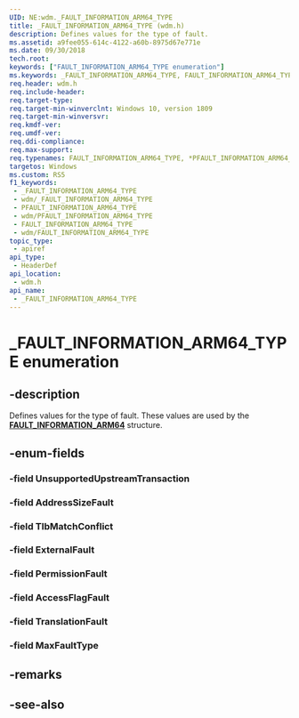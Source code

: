 ```yaml
---
UID: NE:wdm._FAULT_INFORMATION_ARM64_TYPE
title: _FAULT_INFORMATION_ARM64_TYPE (wdm.h)
description: Defines values for the type of fault.
ms.assetid: a9fee055-614c-4122-a60b-8975d67e771e
ms.date: 09/30/2018
tech.root: 
keywords: ["FAULT_INFORMATION_ARM64_TYPE enumeration"]
ms.keywords: _FAULT_INFORMATION_ARM64_TYPE, FAULT_INFORMATION_ARM64_TYPE, *PFAULT_INFORMATION_ARM64_TYPE,
req.header: wdm.h
req.include-header: 
req.target-type: 
req.target-min-winverclnt: Windows 10, version 1809
req.target-min-winversvr: 
req.kmdf-ver: 
req.umdf-ver: 
req.ddi-compliance: 
req.max-support: 
req.typenames: FAULT_INFORMATION_ARM64_TYPE, *PFAULT_INFORMATION_ARM64_TYPE
targetos: Windows
ms.custom: RS5
f1_keywords:
 - _FAULT_INFORMATION_ARM64_TYPE
 - wdm/_FAULT_INFORMATION_ARM64_TYPE
 - PFAULT_INFORMATION_ARM64_TYPE
 - wdm/PFAULT_INFORMATION_ARM64_TYPE
 - FAULT_INFORMATION_ARM64_TYPE
 - wdm/FAULT_INFORMATION_ARM64_TYPE
topic_type:
 - apiref
api_type:
 - HeaderDef
api_location:
 - wdm.h
api_name:
 - _FAULT_INFORMATION_ARM64_TYPE
---
```


# _FAULT_INFORMATION_ARM64_TYPE enumeration


## -description

Defines values for the type of fault. These values are used by the [**FAULT_INFORMATION_ARM64**](ns-wdm-_fault_information_arm64.md) structure.

## -enum-fields

### -field UnsupportedUpstreamTransaction 

### -field AddressSizeFault 

### -field TlbMatchConflict 

### -field ExternalFault 

### -field PermissionFault 

### -field AccessFlagFault 

### -field TranslationFault 

### -field MaxFaultType 

## -remarks

## -see-also


